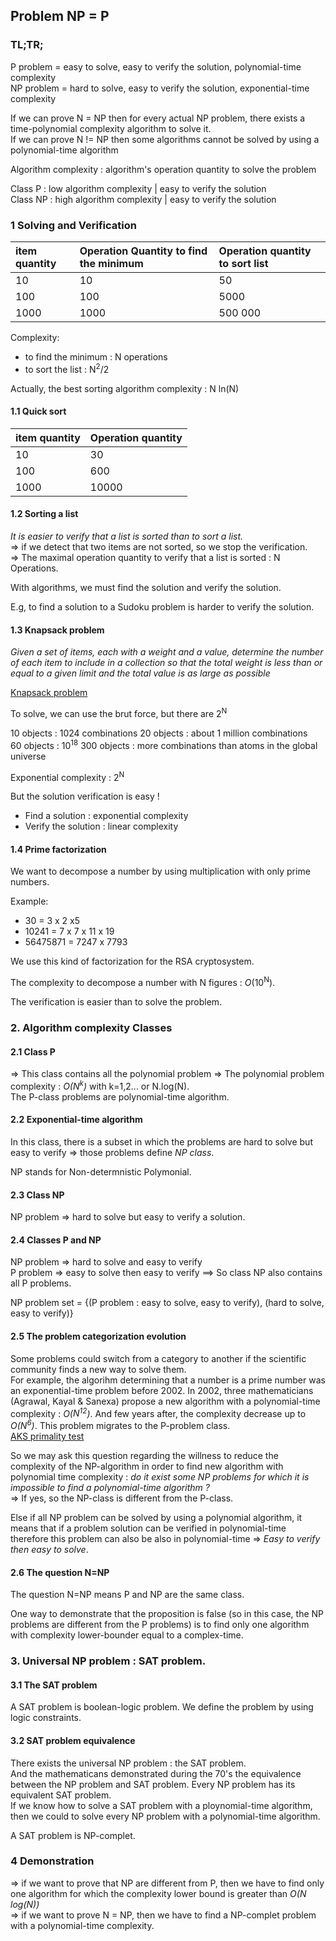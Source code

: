 ## Problem NP = P

### TL;TR;

P problem = easy to solve, easy to verify the solution, polynomial-time complexity  
NP problem = hard to solve, easy to verify  the solution, exponential-time complexity

If we can prove N = NP then for every actual NP problem, there exists a time-polynomial complexity algorithm to solve it.  
If we can prove N != NP then some algorithms cannot be solved by using a polynomial-time algorithm

Algorithm complexity : algorithm's operation quantity to solve the problem  

Class P  : low algorithm complexity | easy to verify the solution  
Class NP : high algorithm complexity | easy to verify the solution  

### 1 Solving and Verification

| item quantity | Operation Quantity to find the minimum | Operation quantity to sort list |
|:--------------|:---------------------------------------|:--------------------------------|
| 10            | 10                                     | 50                              |
| 100           | 100                                    | 5000                            |
| 1000          | 1000                                   | 500 000                         |

Complexity:
- to find the minimum : N operations  
- to sort the list : N<sup>2</sup>/2

Actually, the best sorting algorithm complexity : N ln(N)  

#### 1.1 Quick sort

| item quantity | Operation quantity |
|:--------------|:-------------------|
| 10            | 30                 |
| 100           | 600                |
| 1000          | 10000              |



#### 1.2 Sorting a list

_It is easier to verify that a list is sorted than to sort a list._  
=> if we detect that two items are not sorted, so we stop the verification.  
=> The maximal operation quantity to verify that a list is sorted : N Operations.  

With algorithms, we must find the solution and verify the solution.  

E.g, to find a solution to a Sudoku problem is harder to verify the solution.


#### 1.3 Knapsack problem

_Given a set of items, each with a weight and a value, determine the number of each item to include in a collection so that the total weight is less than or equal to a given limit and the total value is as large as possible_

[Knapsack problem](https://en.wikipedia.org/wiki/Knapsack_problem)

To solve, we can use the brut force, but there are 2<sup>N</sup>  

10 objects : 1024 combinations 
20 objects : about 1 million combinations  
60 objects :  10<sup>18</sup>
300 objects :  more combinations than atoms in the global universe

Exponential complexity : 2<sup>N</sup>  

But the solution verification is easy !  

- Find a solution : exponential complexity  
- Verify the solution : linear complexity  

#### 1.4 Prime factorization  

We want to decompose a number by using multiplication with only prime numbers.  

Example:  
- 30 = 3 x 2 x5  
- 10241 = 7 x 7 x 11 x 19  
- 56475871 = 7247 x 7793  

We use this kind of factorization for the RSA cryptosystem.

The complexity to decompose a number with N figures : _O_(10<sup>N</sup>).

The verification is easier than to solve the problem.  

### 2. Algorithm complexity Classes

#### 2.1 Class P 

=> This class contains all the polynomial problem => The polynomial problem complexity : _O(_N<sup>k</sup>_)_ with k=1,2... or N.log(N).  
The P-class problems are polynomial-time algorithm.  

#### 2.2 Exponential-time algorithm  

In this class, there is a subset in which the problems are hard to solve but easy to verify => those problems define _NP class_.  

NP stands for Non-determnistic Polymonial.  

#### 2.3 Class NP

NP problem => hard to solve but easy to verify a solution.

#### 2.4 Classes P and NP

NP problem => hard to solve and easy to verify  
P problem => easy to solve then easy to verify ==> So class NP also contains all P problems.  

NP problem set = {(P problem : easy to solve, easy to verify), (hard to solve, easy to verify)}

#### 2.5 The problem categorization evolution  

Some problems could switch from a category to another if the scientific community finds a new way to solve them.  
For example, the algorihm determining that a number is a prime number was an exponential-time problem before 2002. In 2002, three mathematicians (Agrawal, Kayal & Sanexa) propose a new algorithm with a polynomial-time complexity : _O(_N<sup>12<sup>_)_. And few years after, the complexity decrease up to _O(_N<sup>6<sup>_)_. This problem migrates to the P-problem class.  
[AKS primality test](https://en.wikipedia.org/wiki/AKS_primality_test)  

So we may ask this question regarding the willness to reduce the complexity of the NP-algorithm in order to find new algorithm with polynomial time complexity : _do it exist some NP problems for which it is impossible to find a polynomial-time algorithm ?_  
=> If yes, so the NP-class is different from the P-class.  

Else if all NP problem can be solved by using a polynomial algorithm, it means that if a problem solution can be verified in polynomial-time therefore this problem can also be also in polynomial-time => _Easy to verify then easy to solve_.   

#### 2.6 The question N=NP  

The question N=NP means P and NP are the same class.  

One way to demonstrate that the proposition is false (so in this case, the NP problems are different from the P problems) is to find only one algorithm with complexity lower-bounder equal to a complex-time.

### 3. Universal NP problem : SAT problem.

#### 3.1 The SAT problem

A SAT problem is boolean-logic problem. We define the problem by using logic constraints. 


#### 3.2 SAT problem equivalence

There exists the universal NP problem : the SAT problem.   
And the mathematicans demonstrated during the 70's the equivalence between the NP problem and SAT problem. Every NP problem has its equivalent SAT problem.  
If we know how to solve a SAT problem with a ploynomial-time algorithm, then we could to solve every NP problem with a polynomial-time algorithm.  

A SAT problem is  NP-complet.

### 4 Demonstration

=> if we want to prove that NP are different from P, then we have to find only one algorithm for which the complexity lower bound is greater than _O(_N log(N)_)_  
=> if we want to prove N = NP, then we have to find a NP-complet problem with a polynomial-time complexity.












